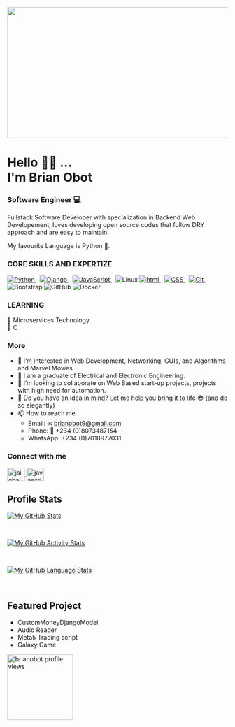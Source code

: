 <p align="center"><img src="https://media3.giphy.com/media/aYQ1Enqu89rQfr4JSS/giphy.gif?cid=790b76116efcc7105ca49d858c320938328b0751a5b11355&rid=giphy.gif&ct=s" width="600" height="300"  /></p>

<h1> Hello 👋🏾 ... <br/> I'm <b>Brian Obot</b> </h1>
<h3> Software Engineer 💻 </h3>

<p>
Fullstack Software Developer with specialization in Backend Web Developement, loves developing open source codes that follow DRY approach and are easy to maintain.
</p>

My favourite Language is Python 🐍.

### CORE SKILLS AND EXPERTIZE
<a href="#"> <img src="https://img.shields.io/badge/Python-14354C?style=for-the-badge&labelColor=black&logo=python&logoColor=white" alt="Python"/> </a> &nbsp;
<a href="#"> <img src="https://img.shields.io/badge/Django-234ea94B?style=for-the-badge&labelColor=black&logo=django&logoColor=white" alt="Django"/> </a> &nbsp;
<a href="#"> <img src="https://img.shields.io/badge/-Javascript-F0DB4F?style=for-the-badge&labelColor=black&logo=javascript&logoColor=F0DB4F" alt="JavaScript"/> </a> &nbsp;
![Linux](https://img.shields.io/badge/Linux-FCC624?style=for-the-badge&logo=linux&logoColor=black)
<a href="#"> <img src="https://img.shields.io/badge/HTML-orange?style=for-the-badge&labelColor=black&logo=html5&logoColor=orange" alt="html"/> </a> &nbsp;
<a href="#"> <img src="https://img.shields.io/badge/CSS-blue?style=for-the-badge&labelColor=black&logo=css3&logoColor=blue" alt="CSS"/> </a> &nbsp;
<a href="#"> <img src="https://img.shields.io/badge/Git-F05032?style=for-the-badge&labelColor=black&logo=git&logoColor=white" alt="Git"/> </a> &nbsp;
![Bootstrap](https://img.shields.io/badge/bootstrap-%231572B6.svg?style=for-the-badge&logo=bootstrap&logoColor=white) 
![GitHub](https://img.shields.io/badge/github-%23121011.svg?style=for-the-badge&logo=github&logoColor=white)
![Docker](https://img.shields.io/badge/docker-%23F05033.svg?style=for-the-badge&logo=docker&logoColor=white)

### LEARNING
🤗 Microservices Technology <br>
🤗 C <br/>

### More
- 👀 I’m interested in Web Development, Networking, GUIs, and Algorithms and Marvel Movies
- 🌱 I am a graduate of Electrical and Electronic Engineering.
- 💞️ I’m looking to collaborate on Web Based start-up projects, projects with high need for automation.
- 🤗 Do you have an idea in mind? Let me help you bring it to life 😎 (and do so elegantly)
- 📫 How to reach me 
  - Email: ✉ brianobot9@gmail.com 
  - Phone: 📱 +234 (0)8073487154
  - WhatsApp: +234 (0)7018977031
  <!--
  - Personal website: 🌐 ![www.brianobot.online](https://www.brianobot.online) 
  -->
  
 ### Connect with me
<p align="left">
<a class="me-2" href="https://www.linkedin.com/in/brian-obot-924b49216/" target="blank">
    <img align="center" src="https://raw.githubusercontent.com/rahuldkjain/github-profile-readme-generator/master/src/images/icons/Social/linked-in-alt.svg"            alt="jsiqbal" height="30" width="40" />
 </a>
<a href="https://web.facebook.com/profile.php?id=100068591380321" target="blank">
  <img align="center" src="https://raw.githubusercontent.com/rahuldkjain/github-profile-readme-generator/master/src/images/icons/Social/facebook.svg" alt="javascriptiqbal" height="30" width="40" /></a>
</p>

## Profile Stats

[![My GitHub Stats](https://github-readme-stats.vercel.app/api/?username=brianobot&count_private=true&theme=tokyonight&showicons=true)]()

<br> 

[![My GitHub Activity Stats](https://github-readme-streak-stats.herokuapp.com/?user=brianobot&theme=tokyonight&showicons=true)]()

<br>

[![My GitHub Language Stats](https://github-readme-stats.vercel.app/api/top-langs/?username=brianobot&langs_count=15&theme=tokyonight)]()

<br>

## Featured Project
- CustomMoneyDjangoModel
- Audio Reader
- Meta5 Trading script 
- Galaxy Game 

<!---
brianobot/brianobot is a ✨ special ✨ repository because its `README.md` (this file) appears on your GitHub profile.
You can click the Preview link to take a look at your changes.
--->

<p>
  <img width="150px"
    src="https://gpvc.arturio.dev/brianobot"
    alt="brianobot profile views"
  />
</p>

